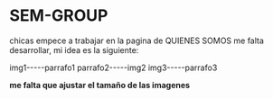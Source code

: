 # SEM-GROUP

chicas empece a trabajar en la pagina de QUIENES SOMOS me falta desarrollar, mi idea es la siguiente:

img1-----parrafo1
parrafo2-----img2
img3-----parrafo3

**me falta que ajustar el tamaño de las imagenes**
